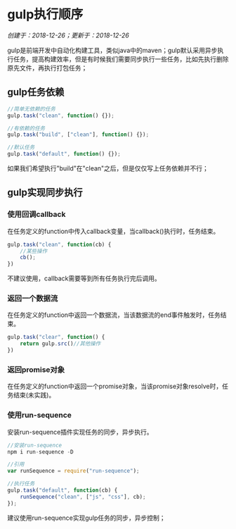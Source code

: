 # gulp执行顺序

*创建于：2018-12-26；更新于：2018-12-26*

gulp是前端开发中自动化构建工具，类似java中的maven；gulp默认采用异步执行任务，提高构建效率，但是有时候我们需要同步执行一些任务，比如先执行删除原先文件，再执行打包任务；

## gulp任务依赖

```javascript
//简单无依赖的任务
gulp.task("clean", function() {});

//有依赖的任务
gulp.task("build", ["clean"], function() {});

//默认任务
gulp.task("default", function() {});
```

如果我们希望执行"build"在"clean"之后，但是仅仅写上任务依赖并不行；

## gulp实现同步执行

### 使用回调callback

在任务定义的function中传入callback变量，当callback()执行时，任务结束。

```javascript
gulp.task("clean", function(cb) {
    //某些操作
    cb();
})
```
不建议使用，callback需要等到所有任务执行完后调用。

### 返回一个数据流

在任务定义的function中返回一个数据流，当该数据流的end事件触发时，任务结束。

```javascript
gulp.task("clear", function() {
    return gulp.src()//其他操作
})
```

### 返回promise对象

在任务定义的function中返回一个promise对象，当该promise对象resolve时，任务结束(未实践)。

### 使用run-sequence

安装run-sequence插件实现任务的同步，异步执行。

```javascript
//安装run-sequence
npm i run-sequence -D

//引用
var runSequence = require("run-sequence");

//执行任务
gulp.task("default", function(cb) {
    runSequence("clean", ["js", "css"], cb);
});
```

建议使用run-sequence实现gulp任务的同步，异步控制；
